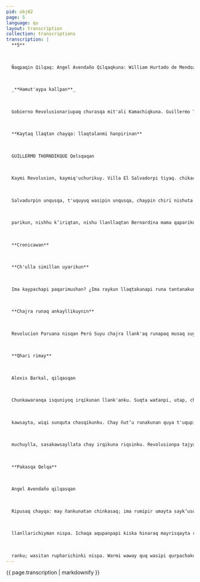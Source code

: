```yaml
---
pid: obj02
page: 5
language: qu
layout: transcription
collection: transcriptions
transcription: |
  **5**
  
  
  
  Ñaqpaqin Qilqaq: Angel Avendaño Qilqaqkuna: William Hurtado de Mendoza S. Oscar Campero B., Raul Guerra Luis Alberto Chevarría H. Llinp’i Umalliq: José Ruiz Durand Futukamayuq: Carlos Dominguez Qilqaraki: Padro Parra Ayala
  
  
  
  _**Hamut'aypa kallpan**_
  
  
  
  Gobierno Revolusionariupaq churasqa mit'ali Kamachiqkuna. Guillermo Thorndike Qelqaqkuna umallaq Abelardo Oquendo Humberto Castillo Anselmi Eduardo Mazzini. Umalleqkuna
  
  
  
  **Kaytaq llaqtan chayqa: llaqtalanmi hanpirinan**
  
  
  
  GUILLERMO THORNDIKQUE Qelsqaqan
  
  
  
  Kaymi Revolusion, kaymiq'uchurikuy. Villa El Salvadorpi tiyaq. chikachapaq taq, Vilma Vega Huanca chikachapaqtaq, wañuyullan kayqa. Manan llinp’isqa k’anchaypas, manan kusi takikunapas, manan qhashwaypas; manan hanpiqkunanpas, ma nan yachaypas; runakunamanqa ima tapas qunchu: San Bartolome hanpina wasipin, Vilma Vega Huancaq kawsay ninmi wañuy p’itishan, kinsa pacha tawachunka kinsayuq yupayniyupi kawitupin chutarayashan. Kay Revolusiunpa ususinmi, kay Revolusiunpin paqarimun; hina kaspapas, mancha kunan tuta, imatapas riqsinqachu, wañuyllatan payqa riqsiykunman. Hanpikullanmanmi, niykichismi runakuna, hanpikullanmanmi, kay Vilma Vega, chikachaga hanpikullanmanmi; ichaqa mana, mana thaniq runa hinan wañupunqa. Mana taytanpa llank’anan kaqtinmi wañupunan, mana qulqiyuq kasqanrayku; manan waranqanpi hanpi rantinanpaq kanchu, chaymi wañupunqa. Kunan Rayciusiun pachapichus wañupunman, musuq ñanman lliw llaqtanchis puririshaqtinchus wañupunman. Hinapunin, qunqayllan Vilma Vegachikachawan tupanchis; waranqa sulismanta aswan pisichus kawsaynin kanman, qhapaq runakunaq mikhunanmanata aswan pisichus kawsaynin kanman; pujllana sach’achamanta, aswan pisichu kanman. Kay Vilma chikachawan tupaqmi, Cronicapi llank’aq runan, paymi kay Revolusiunpi iñiq, payllataqmi nin: manañan", imapas ruwana kanchu, tukuypas ruwasqañan nispa llapanchismi wayqi pana hina kanchis, nispan nin. Manan kayqa chiqaqchu riki, Vilma Vegaq wañuyninmi, rinrinta t'uqyarchin, manaraqmi kay llaqta iñisqayki, qhawasqayki hinachu nispa. Kustaru nanaymi, nanaynin, Villa el
  
  
  
  Salvadurpin unqusqa, t'uquyuq wasipin unqusqa, chaypin chiri nishuta k'iririsqa, chaymanta pachataq, mana llank’ayniyug taytan marq’ayninpi wajchakunaq hospital wasikama apaykun. Chay p’unchaymanta pachan kinsa pachaq tawa chunka kinsayuq yupayniyuq kawitupi kashan. Imapaqtaq hatun yachay wasipi yacharanchis, imapaqmi yachayniyuqpas kanchis; imapaqmi taytachaq qatiqkuna kanchis. Manan makinchiskuna ima ruwaytapas yachanchu, hospital wasipitaq, mana wajcha runakunata hanpinkuchu. Chay wasipi hanpiq ducturpa kunkanmi, ancha p’usqu runaq kunkan hina; payllan iñiyninta, wañurishaq chikachakunaman rakiririn, waqaq chikachakunaman rakiririn; mana wiñaspa, wañuyta qallariqkunamanmi rakiririn. Payllan p’usqu kunkanwan hanpita rakirinrin. Manataq hanpi hospital wasipi kanchu chayqa, imapagmi kay wasi, chayta nispan Vllma Vegaq maman makillanta qaqupayan; imapqmi ductur, imapaqtaq kay Revolusiun: mana waranqanpi hanpi kasqan rayku, waway wañunanpaq. Cerro de Pasco llaqtamantan kanku. Vilmaq taytanmi warminta upallachispa khuyapayan. Paykunaq kawsayninmi kut t'ijra lliw qelqakunapi willakunña: gamunalmi maqan, gamunalmi chikachata hayt'an, abugadun suwan juesmi suwan; ñan chaykunaqa willasqaña. Kay runakunatan, Villa el Salvadurlla allin tiyayta munachin Comunidad Autogestionarian kanqa, chaypin llank’ana kanqa. Manan wasitachu munanku, llank'anallatan. Llank'anallatan munanku, ama Vilma warán wahunanpaq. Ichaqa mana Vilmaq mamanqa upallanchu. Imatan upallanman, warmi wawan, manachanpi kasqan rayku wañushaqtin, iman upallanman huqpawasinkunapi ukyaypi ima atipashaqtinku, imatan upallanman, kikin Revolusiun pachapi, warmi wawan kawitupi wanushaqtin, sapachallan wañushqtin. Mana upallayta tarispan, Vilmaq maman, Bernardina Huanca sutiyuq
  
  
  
  parikun, nishhu k’iriqtan, nishu llanllaqtan Bernardina mama qaparikun Cronicapi llank’aqkunan, Villa el Salvadurpi tiyaqkunawan wayqi panantin hina apanakuyku; chaymi wayaqaykupi qulqi kasqanta, paykunapaq churayku. Chaywantaqni tantyku Vilmaq hanpinta, icha th. raq, icha atikunmanraq nispa.. Cuanak wainuylapami. kay chikachaq wanuyninta qhananal meamnunyachinkulaq qnapaq iru kananaina kusqanta. Mudh uyuan kay ua hauchuna Huancaq llakikuyni, uauanauaua taqmi, qhapaq runaq rimari) Kay Cronicapi lan aq runakuna. tataqmi chaymanta ayqichinku phutu urqusqankumanta; imaraykus a wañushan tapurikusqankumanta. Mana allinchus kanman, kay runakuna rayku rimariy, manacha ichaqaniykichismi, ninaypuni, kay Cronicapi llank’aq runakunan paykunawan kayku. Paykunawan kushkachakuymi revulusiunario kaqniyku. Ñuqaykun nisaqku. Bemardina mana niytaatisqanta, ñuqaykun rimariyninta uyarichisaqku. Paqarin q’aya p’unchaypi, hatunlaqta llaqtanchis kaquin, manan bernardina Huanca pitapas wajyakunqach Kaytaq llaqtan chayqa, payllapunin hap'iykunan.
  
  
  
  **Cronicawan**
  
  
  
  **Ch'ulla simillan uyarikun**
  
  
  
  Ima kaypachapi paqarimushan? ¿Ima raykun llaqtakunapi runa tantanakunku? ¿Imaraykun plasakuna, k’iqllukuna, hunt'arikun llanllariq sunqukunawan. Chayta kay hamut'aypa kallpan rap’ipi rimayusun: Kawsashanchismi mana qunqay watakunata, Paqarimunmi unanchayninchis yuraq sunqunpi kuraq wayqinchis muchurisqan. Imaynatan mujuta rurunanpaq pa’anpana, chaytanantan kay p’unchawakuna kawasananchispaq machulanchis sunqunkuta tarpuranku, manaña runa muchurinanpaq. T'iqsi muyuntinpin haylli wayra muyurimun. Sayarinkun llaqtakuna llamp’u mat'i urqu hinaraq. Chajrapi llank’aq runakunan, ch’ullakallpallawan quyllurkuna uyarinankukama hamut'ayninkuta qaparinku, cheqaqninta hap’irinku, imaynatan maganata hap'inkuman chaynata. Kunan watakunaqa, hamut’ay watakunan. lispimunmi REVOLUCION PERUANA rimayninpi, mawk’a watakunapi waynakunaq musqukusqan, yawarninwan Tupaq Amaru qarpasqan, Micaela Sastidas ñak'arisqan. Lliw mana sutiyuq, yana wañuypi ñawinku wisq’akuna. Saphinmanta pachan llaqtanchis muchurisqan illarimushan. Chaytan sapa wata, qanchis p’unchaypi, Intiraymi killapi, sumaqta huñunakuspa huj sunqulla pacharuwaq sutinpi, unanchanchis sutinpi, lliw Perú llaqtanchis sutinpi: Ch’ulla similla ninchis: ¡Ari! wañunaykama, kawsayniywan qanta unanchay amachakusayki. ¿Imaraykun chay simita rimanchis? : Kay revolusiounwanmi: Allpanchia makinchisman kutirimun. Kay revolusiunwanmi, irqikuna mamakuna, machulakuna allin sumaq cawsayata tarinku. Paykunapaqmi soldadupuwan, llaqtarunakunapuwan ch’ulla sunqu hinalla, llank’ashanku. Kay revolusiunmi ruwashan manapiqpa ruwasqanta: Llaqta runaq lluq'inpin kay Revolusiun apawashanchis allin kawsayman. Lliw soldadurunakuna ch’uya sayaq kawaninkuta llaqtaq hat'allinanpaq churapunku. Qanchis p’unchay Raymi killapi, sapa watan, hinallataq chakisun UNANCHAYNINCHIS P'UNCHAYTA. Hamuq watakuna, llanllariqta sunqunchista tarichun, Peru suyu ruwakunata, sumaq llank’aypi, p’unchaykunata hasp’ispa chiqapaq mana tukuy haylllta tarinanchiskawa. Aswantaraqya, rigranchista churayusun REVOLUSION PERUANA qari puriywan ancharataraq kharuman chayananpaq, kay pachapi sumaq muju makinwan, t'ika sunqu rimayninwan Chaynallatataq hamuq watakuna, kamachiq Juan Velasco Wamink'ata, kuraq wayqinchista, kuntur qhawariyninwan, ch’uya hamut'ayninwan, unu hina rimayninwan, sumaqta tarichun, aswantaraq puririnanchispaq.
  
  
  
  **Chajra runaq ankayllikuynin**
  
  
  
  Revolucion Paruana nisqan Perú Suyu chajra llank'aq runapaq musaq suyasqa pacha rikhurimun. Chay MUSUQ CHAJRA LLANK'AYMI chayraq runakayninman kutichin. Chaymi runa kaynin qespiy. Kunanqa allpan makinman chayamun manan hanaqmantachu. Q’eqemunmi phutuspa Perú Suyu runaq sunqunmanta. Unanchasqa THES LE OCTUBRE p’unchaypi. Perú Suyunchis wamink’akuna ruwayninpin qallarimun. Chay musuq, chajra llank’ay Apu simin q’uchuyninta apamun wayt'ananpaq. Qasilla qespilla, kusi kawsayninpaq. Kunanqa allpan kutirin chiqaq kayniyaqman. Tawa chaki wag’a españolri allpatachu apamusqa, allpayuqchu kasqa. Payqasillun ujullanpima qhelle allpayuq kasqKunanmi purun allpapas q’umermanta mast'arikun, imayna sayaynin hina. Kunanqa TECNOLOGlan chajranman chayamun. Chaymi q’achu llanllarin, hinaspa tawa chaki uywankuna mirachikun. Chajra runaqa chayraqmi ancha yupaychasqa. Chayraqmi k’umusqa, sarunchasqa kayninmanta, umanta uqarin, chay k’anchariq mat'inta hanaqman, urayman mast'arispa. Kunanqa manañan waka chuta gamunal kanchu, manañan pungu kanchu, nitaq sumaq quya warmin "patronpa" qhawananchu. Chaysimikunaqa ch’usaqyanqan qilqa huñukunamanta. Aswansi kutirimusunchis hamawt'akunaq yuyay siminta. Harawikunaq misk’i takinkunata, irmakunaq, waynakunaq siminpi phancharinanpaq (unanqa chajra runakunaqa saminchasqan kanku Raymikunapi, Hatun Raymikunapipas. Chaymanta Kamachi Wasipipas, Llaqta Kamayuq Willkarqa Wamink’akunaq chaskinku rimay munayninkunata uyarispa. Chaymi chajra runa kunan rakhu simi. Manañan k’umilluchu. Manañan mancharisqachu riman. Kunanqa Apu simillatan uyarin. Peru Suyupaq llank’aspa wasinpaq llank’aspa, masichakuyninpaq hunt'aspa, yuyayninta, kallpanta munayninta saminchaspa. Hump’iyninwan chajranta qarpaspa. Kunanqa manañan k'irisqa runa kanchu, manañan k’araq runa kasunchu; aswanmi, runamasinchista yanapanku. Chay raykucha PERISUYUNCHISPI, manaña rikhúrimunqakuchu chay urkun chay yuyayninch’arwaq runakuna. Kunanqa Kaq Apu Taripaqkuna, allintañan chaninchanku. Manañan amachakuqkuna, qillqirikuna qullqinta suwankuchu. Anchatan ñak'arisqaku mistikinaq makinpi chajranta llank'aspa, pisi maki pura raykulla; churinpas waka qatillan kasqa. Kunanmi simin qhapaq yuyaychasqa Hamawt'akunaq yachayninpi. Chaymi Peru Suyuq ch’aqwaynin ñawpaq kawsayman kutirichiwashunchis imayna Pachakutiq qayllanpi. Kay musuq , kawsay t'igrayqa manacha chajra runaman chayamunmanchu karqan, sichus chay unanchasqa TRES DE OCTUBRE mana qallarimunman karqan chayqa runasiminchista hawa llaqta español simiwan kuskachasq Chayraqmi rimasun rimayninchispi tawa pacha, tawa chunka kimsayuq watamanta. Chay siminchismi chiqaqta hunt'achiwanchia Tawasuyunchista. Hinaspacha huq runalla kasunchis. Huq similla. Huq uyariylla. Huq mana iqninakay kanqa. Chaymanta huq ayninakuylla Chaymi sapan ñiqen ch’aqway. Chaymi Tupaq Amaruq simin. Chay raykun Tupaq Amaruq arpaynin q’aya ch’aqwayta apamun kunan masinchakunanchispaq. Qayllampi kashanchis. Qawarimushawanchismi TRES DE OCTUBRE apu wamink'akunaq yuyayninta k'ancharichapa.
  
  
  
  **Qhari rimay**
  
  
  
  Alexis Barkal, qilqasqan
  
  
  
  Chunkawaranqa isquniyoq irqikunan llank'anku. Suqta watanpi, utap, chunka tawa watallanpi. Chay irqikunan llank’aypi machuyanku, manataq yuyayninkuta quspinchinkuchu. Chhaynamniraq llank'aq irqiqa, sunqutan .innkn liw anin qariq unquntan nanachinku. Tiqsi muyuntinpi aswantaraq liankanku, tawa kuti, isqun pachaq waranqa irqikunan iqsi muyuntinpi llank’anku. K'irinkunatan llank’ayninnkuwan yawarninchispi yapunku. Tuta t'oqukunapin un-qulqita urguspa ñawinkutaraq tutayachinku. Karu llaqtakunapi irqikunan, taytankuq llank’ayninta chaskiyukunku, inaynan sut'inkuta chaskiranku hina, chaywan manuta chaskiranku wajcha
  
  
  
  kawsayta, wiqi sunquta chasqikunku. Chay ñut’u runakunan quya t'uqupi llank’aypi muchurinku.  uqullapin kawsanku, chay sasa kawsayllantan wawankuman saqinqaku. Chay irqekunan hus runakunapq, qhapaq runakunapaq llank'anku. Maypin mana irqikuna llank’ankuchu: purun panpakunapi, wichay unqukunapi, chiripatakunapi. Tiqsi muyuntimpi irqikuna llankanku quiqisapapaq, kapitalistakunapaq. Mana awqanakuy yachaq irqitan, kapitalismo nisqa, kallapasapa runata hina llank'achin, chay irqirqikunapin qulqita kapitalismo tarin. Chay raykun, waranqa, waranqa pachaq irqikunan, mana yuyayninkuta qespechinkucho, ñitaq, qari hina wiñankuchu, qunqay wañuyllan paykunapaq kan,
  
  
  
  muchuylla, sasakawsayllata chay irqikuna riqsinku. Revolusionpa tajyana rumi hinan irqikunaqa. Nisunchismanmi: irqillanchiqaqpaq runa kawsayta asiykuyninwan miwanchis. Mana ima rimaypas, irqi muchu risqantaqa panpachanmanchu. Ñuqan chismi irqikunaman qunanchis sumaq kawsayta, t'ika hina llanllarinankupaq. Allin ruwasqa llaqtatan irqikunaman saqinanchis. Kuraqkunaq makinpin sayarin irqikunaq q’uchukuynin. Chay raykun Gobierno Revolusionario nisqa, sumaq kawayta icikunapa hatanicninan. wawasapa kaqtinchismi rujranchista churananchis, hatun ayllu, sumaq ayllu kananchispaq.
  
  
  
  **Pakasqa Qelqa**
  
  
  
  Angel Avendaño qilqasqan
  
  
  
  Ripusaq chayqa: may ñankunatan chinkasaq; ima rumipir umayta sayk’usqa sayk’uchisaq; yana phuyu, sinchi phuyu phuyuqtinpa imawanmi p'istukusay. Ñuqaqa tapurikunin: Imaraykun kay pachaman chayarani; mayu hina mana llaqtayuq purinaypay. Mana maypipas saphichaq, paqpaka hina chiqnisqa, wañuyllatan qhawarini. Imaynan ñut'u chigniyta yukankichis, chhaynatan musuq musquyta hatarichini; hamut'ani sumaq t'ikapi, khallawaq raphranta qhawani, tragutapas ujyani; icha hinata sunquyta
  
  
  
  llanllarichiyman nispa. Ichaqa aqupanpapi kiska hinaraq mayrisqayta runa ayqiriwan, rawraq mayu hinaraq purisqay ñanpi, usphallatan saqirini. Faana awqanakuy yachaq, mana liwintin puriqtiy, mana chigniyta chuqaqtiy; mana piwan churakushqtiy. Tiqsi muyuntin runakunan q ipi wasa kasqay rayku, ñuqallata kaniwanku paykuna pura chiqnikuspa Chianitan qhawarini qhawani auna irqiyta, qunguriykuspan nini, panpa chaway mana alin taytayki kaqtiy. Mana kaqmanta karsilpi wisqawa
  
  
  
  ranku; wasitan rupharichinki nispa. Warmi waway quq wasipi qurpachakun. Chayanataqruna riman, auwas qayki raykun, arariwan, tiyaqtiyki, ñuqan mukhuchirayki, ierqiykitapas ñuqan rainachirani nispa. Oari pura mink'akuyn, chahynata uyaypi hurquwanankupaqchu. wanapunin allinchu kanman, qayna sunqunchiswan ruwasqata; kunan phiña siminchiswan yanachanachu. Chiqaq llakisqapunin kashani, chuqaqtan sunquy yawarta wagashan paqarimunmi sunquypi liwpa huchan, hucharikunman hinaraq. easan kawsaywichayqa, ancha sayayniyuq urquntinta wichasunman hina, sancha q'ipiyusqa purisunman chahynan, mana Inkariq hina hamut'aspa, paypa kamachinanta ñuqanchis kamachisunman hina. Ichaqa wañuywancha tukukunqa kay kiska wayrapi puriy. K'iri lluqllan yawamiyta yanachishan, phiña waka hinaraq, llakikuna wagrawashan. Ñuqan kani sapa p’unchay llanthu parapi illariq. Ñuqan kani, sapa ch’isin intiq pillunpi ñak'ariq. Hinacha kanqa, hayk’aqkamacha kanqa. Kay rumi sunqu llaqtapiqa thirakarupas sarupuwanmanmi.
---
```


{{ page.transcription | markdownify }}
